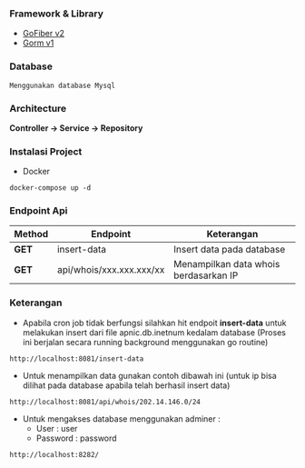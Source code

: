 ### Framework & Library
- [GoFiber v2](https://gofiber.io/)
- [Gorm v1](https://gorm.io/)

### Database
```
Menggunakan database Mysql
```

### Architecture
**Controller -> Service -> Repository**

### Instalasi Project

- Docker
```
docker-compose up -d
```

### Endpoint Api
| Method  | Endpoint                 | Keterangan                            |
|---------|--------------------------|---------------------------------------|
| **GET** | insert-data              | Insert data pada database             |
| **GET** | api/whois/xxx.xxx.xxx/xx | Menampilkan data whois berdasarkan IP |


### Keterangan

- Apabila cron job tidak berfungsi silahkan hit endpoit **insert-data** untuk melakukan insert dari file apnic.db.inetnum kedalam database (Proses ini berjalan secara running background menggunakan go routine)
```
http://localhost:8081/insert-data
```
- Untuk menampilkan data gunakan contoh dibawah ini (untuk ip bisa dilihat pada database apabila telah berhasil insert data)
```
http://localhost:8081/api/whois/202.14.146.0/24
```
- Untuk mengakses database menggunakan adminer :
  - User : user
  - Password : password
```
http://localhost:8282/
```